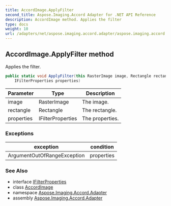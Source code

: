 ```yaml
---
title: AccordImage.ApplyFilter
second_title: Aspose.Imaging.Accord Adapter for .NET API Reference
description: AccordImage method. Applies the filter
type: docs
weight: 10
url: /adapters/net/aspose.imaging.accord.adapter/aspose.imaging.accord.adapter/accordimage/applyfilter/
---
```

## AccordImage.ApplyFilter method

Applies the filter.

```csharp
public static void ApplyFilter(this RasterImage image, Rectangle rectangle, 
    IFilterProperties properties)
```

| Parameter | Type | Description |
| --- | --- | --- |
| image | RasterImage | The image. |
| rectangle | Rectangle | The rectangle. |
| properties | IFilterProperties | The properties. |

### Exceptions

| exception | condition |
| --- | --- |
| ArgumentOutOfRangeException | properties |

### See Also

* interface [IFilterProperties](../../../aspose.imaging.accord.adapter.filtersproperties/ifilterproperties/)
* class [AccordImage](../)
* namespace [Aspose.Imaging.Accord.Adapter](../../../aspose.imaging.accord.adapter/)
* assembly [Aspose.Imaging.Accord.Adapter](../../../)


